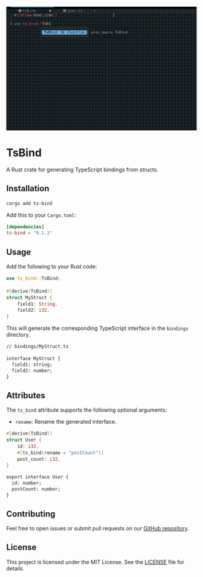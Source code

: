 ![TsBind How it works](./assets/ts-bind.gif)

# TsBind

A Rust crate for generating TypeScript bindings from structs.

## Installation

```bash
cargo add ts-bind

```

Add this to your `Cargo.toml`:

```toml
[dependencies]
ts-bind = "0.1.2"
```

## Usage

Add the following to your Rust code:

```rust
use ts_bind::TsBind;

#[derive(TsBind)]
struct MyStruct {
    field1: String,
    field2: i32,
}
```

This will generate the corresponding TypeScript interface in the `bindings` directory.

```tsx
// bindings/MyStruct.ts

interface MyStruct {
  field1: string;
  field2: number;
}
```

## Attributes

The `ts_bind` attribute supports the following optional arguments:

- `rename`: Rename the generated interface.

```rust
#[derive(TsBind)]
struct User {
    id: i32,
    #[ts_bind(rename = "postCount")]
    post_count: i32,
}
```

```tsx
export interface User {
  id: number;
  postCount: number;
}
```

## Contributing

Feel free to open issues or submit pull requests on our [GitHub repository](https://github.com/dcodesdev/ts-bind).

## License

This project is licensed under the MIT License. See the [LICENSE](LICENSE) file for details.
